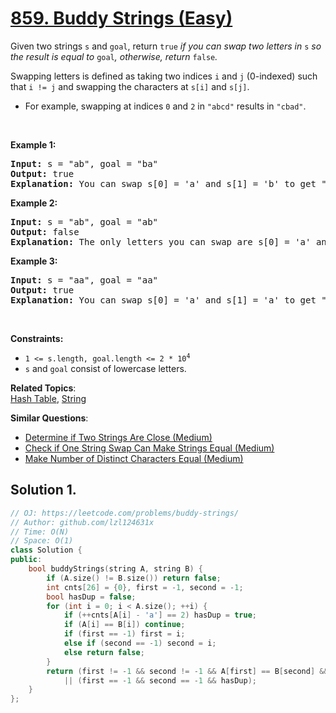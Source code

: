 # [859. Buddy Strings (Easy)](https://leetcode.com/problems/buddy-strings)

<p>Given two strings <code>s</code> and <code>goal</code>, return <code>true</code><em> if you can swap two letters in </em><code>s</code><em> so the result is equal to </em><code>goal</code><em>, otherwise, return </em><code>false</code><em>.</em></p>

<p>Swapping letters is defined as taking two indices <code>i</code> and <code>j</code> (0-indexed) such that <code>i != j</code> and swapping the characters at <code>s[i]</code> and <code>s[j]</code>.</p>

<ul>
	<li>For example, swapping at indices <code>0</code> and <code>2</code> in <code>"abcd"</code> results in <code>"cbad"</code>.</li>
</ul>

<p>&nbsp;</p>
<p><strong class="example">Example 1:</strong></p>

<pre><strong>Input:</strong> s = "ab", goal = "ba"
<strong>Output:</strong> true
<strong>Explanation:</strong> You can swap s[0] = 'a' and s[1] = 'b' to get "ba", which is equal to goal.
</pre>

<p><strong class="example">Example 2:</strong></p>

<pre><strong>Input:</strong> s = "ab", goal = "ab"
<strong>Output:</strong> false
<strong>Explanation:</strong> The only letters you can swap are s[0] = 'a' and s[1] = 'b', which results in "ba" != goal.
</pre>

<p><strong class="example">Example 3:</strong></p>

<pre><strong>Input:</strong> s = "aa", goal = "aa"
<strong>Output:</strong> true
<strong>Explanation:</strong> You can swap s[0] = 'a' and s[1] = 'a' to get "aa", which is equal to goal.
</pre>

<p>&nbsp;</p>
<p><strong>Constraints:</strong></p>

<ul>
	<li><code>1 &lt;= s.length, goal.length &lt;= 2 * 10<sup>4</sup></code></li>
	<li><code>s</code> and <code>goal</code> consist of lowercase letters.</li>
</ul>


**Related Topics**:  
[Hash Table](https://leetcode.com/tag/hash-table/), [String](https://leetcode.com/tag/string/)

**Similar Questions**:
* [Determine if Two Strings Are Close (Medium)](https://leetcode.com/problems/determine-if-two-strings-are-close/)
* [Check if One String Swap Can Make Strings Equal (Medium)](https://leetcode.com/problems/check-if-one-string-swap-can-make-strings-equal/)
* [Make Number of Distinct Characters Equal (Medium)](https://leetcode.com/problems/make-number-of-distinct-characters-equal/)

## Solution 1.

```cpp
// OJ: https://leetcode.com/problems/buddy-strings/
// Author: github.com/lzl124631x
// Time: O(N)
// Space: O(1)
class Solution {
public:
    bool buddyStrings(string A, string B) {
        if (A.size() != B.size()) return false;
        int cnts[26] = {0}, first = -1, second = -1;
        bool hasDup = false;
        for (int i = 0; i < A.size(); ++i) {
            if (++cnts[A[i] - 'a'] == 2) hasDup = true;
            if (A[i] == B[i]) continue;
            if (first == -1) first = i;
            else if (second == -1) second = i;
            else return false;
        }
        return (first != -1 && second != -1 && A[first] == B[second] && A[second] == B[first])
            || (first == -1 && second == -1 && hasDup);
    }
};
```